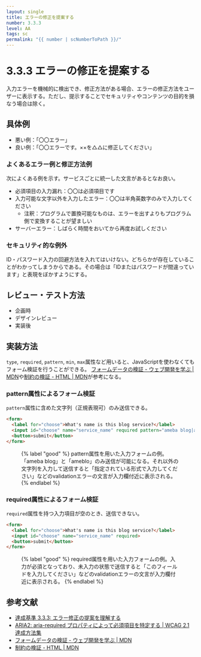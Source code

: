 ```yaml
---
layout: single
title: エラーの修正を提案する
number: 3.3.3
level: AA
tags: sc
permalink: "{{ number | scNumberToPath }}/"
---
```


# 3.3.3 エラーの修正を提案する

入力エラーを機械的に検出でき、修正方法がある場合、エラーの修正方法をユーザーに表示する。ただし、提示することでセキュリティやコンテンツの目的を損なう場合は除く。

## 具体例

- 悪い例：「〇〇エラー」
- 良い例：「〇〇エラーです。××を△△に修正してください」

### よくあるエラー例と修正方法例

次によくある例を示す。サービスごとに統一した文言があるとなお良い。

- 必須項目の入力漏れ：〇〇は必須項目です
- 入力可能な文字以外を入力したエラー：〇〇は半角英数字のみで入力してください
    - 注釈：プログラムで置換可能なものは、エラーを出すよりもプログラム側で変換することが望ましい
- サーバーエラー：しばらく時間をおいてから再度お試しください


### セキュリティ的な例外

ID・パスワード入力の回避方法を入れてはいけない。どちらかが存在していることがわかってしまうからである。その場合は「IDまたはパスワードが間違っています」と表現をぼかすようにする。

## レビュー・テスト方法

- 企画時
- デザインレビュー
- 実装後

## 実装方法

`type`, `required`, `pattern`, `min`, `max`属性など用いると、JavaScriptを使わなくてもフォーム検証を行うことができる。
[フォームデータの検証 - ウェブ開発を学ぶ | MDN](https://developer.mozilla.org/ja/docs/Learn/HTML/Forms/Data_form_validation)や[制約の検証 - HTML | MDN](https://developer.mozilla.org/ja/docs/Web/HTML/HTML5/Constraint_validation)が参考になる。

### pattern属性によるフォーム検証

`pattern`属性に含めた文字列（正規表現可）のみ送信できる。

```html
<form>
  <label for="choose">What's name is this blog service?</label>
  <input id="choose" name="service_name" required pattern="ameba blog|ameblo">
  <button>submit</button>
</form>
```

<figure>
<img src="/img/3/3/3/3.3.3_1.png" alt="" />
<figcaption>
{% label "good" %}
pattern属性を用いた入力フォームの例。「ameba blog」と「ameblo」のみ送信が可能になる。それ以外の文字列を入力して送信すると「指定されている形式で入力してください」などのvalidationエラーの文言が入力欄付近に表示される。
{% endlabel %}
</figcaption>
</figure>

### required属性によるフォーム検証

`required`属性を持つ入力項目が空のとき、送信できない。

```html
<form>
  <label for="choose">What's name is this blog service?</label>
  <input id="choose" name="service_name" required>
  <button>submit</button>
</form>
```

<figure>
<img src="/img/3/3/3/3.3.3_2.png" alt="" />
<figcaption>
{% label "good" %}
required属性を用いた入力フォームの例。入力が必須となっており、未入力の状態で送信すると「このフィールドを入力してください」などのvalidationエラーの文言が入力欄付近に表示される。
{% endlabel %}
</figcaption>
</figure>


## 参考文献

- [達成基準 3.3.3: エラー修正の提案を理解する](https://waic.jp/docs/WCAG21/Understanding/error-suggestion.html)
- [ARIA2: aria-required プロパティによって必須項目を特定する | WCAG 2.1 達成方法集](https://waic.jp/docs/WCAG21/Techniques/aria/ARIA2.html)
- [フォームデータの検証 - ウェブ開発を学ぶ | MDN](https://developer.mozilla.org/ja/docs/Learn/HTML/Forms/Data_form_validation)
- [制約の検証 - HTML | MDN](https://developer.mozilla.org/ja/docs/Web/HTML/HTML5/Constraint_validation)
